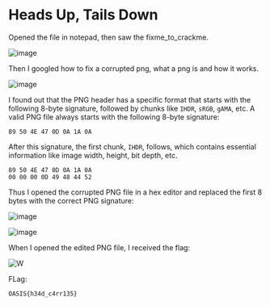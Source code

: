 # Heads Up, Tails Down

Opened the file in notepad, then saw the fixme_to_crackme.

![image](https://github.com/user-attachments/assets/0cfc93a6-3381-4003-8554-202174db3b9f)

Then I googled how to fix a corrupted png, what a png is and how it works.

![image](https://github.com/user-attachments/assets/d709935b-0265-47c9-a2fe-c918dff6b8ba)


I found out that the PNG header has a specific format that starts with the following 8-byte signature, followed by chunks like `IHDR`, `sRGB`, `gAMA`, etc.
A valid PNG file always starts with the following 8-byte signature:

```
89 50 4E 47 0D 0A 1A 0A
```

After this signature, the first chunk, `IHDR`, follows, which contains essential information like image width, height, bit depth, etc.

```
89 50 4E 47 0D 0A 1A 0A
00 00 00 0D 49 48 44 52
```
Thus I opened the corrupted PNG file in a hex editor and replaced the first 8 bytes with the correct PNG signature:

![image](https://github.com/user-attachments/assets/31ee5e42-fdc8-411b-a32f-87d81a5e82d7)

![image](https://github.com/user-attachments/assets/f2cd714e-40bb-4732-b8eb-5394abcffa93)

When I opened the edited PNG file, I received the flag:

![W](https://github.com/user-attachments/assets/b83fe85c-1b53-4689-b74c-27d9e278ee1d)

FLag:
```
OASIS{h34d_c4rr135}
```

